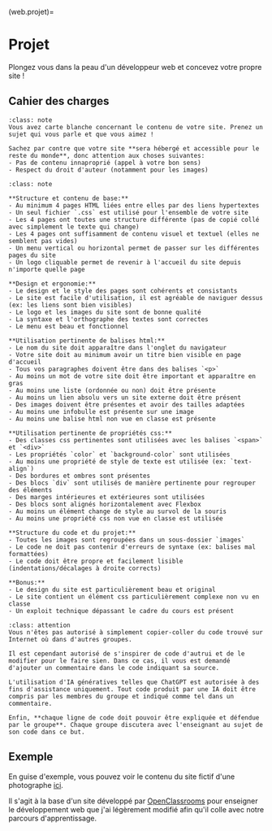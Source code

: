 (web.projet)=

# Projet

Plongez vous dans la peau d'un développeur web et concevez votre propre site !

## Cahier des charges

```{admonition} Liberté et créativité
:class: note
Vous avez carte blanche concernant le contenu de votre site. Prenez un sujet qui vous parle et que vous aimez !

Sachez par contre que votre site **sera hébergé et accessible pour le reste du monde**, donc attention aux choses suivantes:
- Pas de contenu innaproprié (appel à votre bon sens)
- Respect du droit d'auteur (notamment pour les images)
```

```{admonition} Pour ce qui est de la forme, voici les contraintes à respecter:
:class: note

**Structure et contenu de base:**
- Au minimum 4 pages HTML liées entre elles par des liens hypertextes
- Un seul fichier `.css` est utilisé pour l'ensemble de votre site
- Les 4 pages ont toutes une structure différente (pas de copié collé avec simplement le texte qui change)
- Les 4 pages ont suffisamment de contenu visuel et textuel (elles ne semblent pas vides)
- Un menu vertical ou horizontal permet de passer sur les différentes pages du site
- Un logo cliquable permet de revenir à l'accueil du site depuis n'importe quelle page

**Design et ergonomie:**
- Le design et le style des pages sont cohérents et consistants
- Le site est facile d'utilisation, il est agréable de naviguer dessus (ex: les liens sont bien visibles)
- Le logo et les images du site sont de bonne qualité
- La syntaxe et l'orthographe des textes sont correctes
- Le menu est beau et fonctionnel

**Utilisation pertinente de balises html:**
- Le nom du site doit apparaître dans l'onglet du navigateur
- Votre site doit au minimum avoir un titre bien visible en page d'accueil
- Tous vos paragraphes doivent être dans des balises `<p>`
- Au moins un mot de votre site doit être important et apparaître en gras
- Au moins une liste (ordonnée ou non) doit être présente
- Au moins un lien absolu vers un site externe doit être présent
- Des images doivent être présentes et avoir des tailles adaptées
- Au moins une infobulle est présente sur une image
- Au moins une balise html non vue en classe est présente

**Utilisation pertinente de propriétés css:**
- Des classes css pertinentes sont utilisées avec les balises `<span>` et `<div>`
- Les propriétés `color` et `background-color` sont utilisées
- Au moins une propriété de style de texte est utilisée (ex: `text-align`)
- Des bordures et ombres sont présentes
- Des blocs `div` sont utilisés de manière pertinente pour regrouper des éléments
- Des marges intérieures et extérieures sont utilisées
- Des blocs sont alignés horizontalement avec Flexbox
- Au moins un élément change de style au survol de la souris
- Au moins une propriété css non vue en classe est utilisée

**Structure du code et du projet:**
- Toutes les images sont regroupées dans un sous-dossier `images`
- Le code ne doit pas contenir d'erreurs de syntaxe (ex: balises mal formattées)
- Le code doit être propre et facilement lisible (indentations/décalages à droite corrects)

**Bonus:**
- Le design du site est particulièrement beau et original
- Le site contient un élément css particulièrement complexe non vu en classe
- Un exploit technique dépassant le cadre du cours est présent
```

```{admonition} Plagiat et tricherie
:class: attention
Vous n'êtes pas autorisé à simplement copier-coller du code trouvé sur Internet où dans d'autres groupes.

Il est cependant autorisé de s'inspirer de code d'autrui et de le modifier pour le faire sien. Dans ce cas, il vous est demandé d'ajouter un commentaire dans le code indiquant sa source.

L'utilisation d'IA génératives telles que ChatGPT est autorisée à des fins d'assistance uniquement. Tout code produit par une IA doit être compris par les membres du groupe et indiqué comme tel dans un commentaire.

Enfin, **chaque ligne de code doit pouvoir être expliquée et défendue par le groupe**. Chaque groupe discutera avec l'enseignant au sujet de son code dans ce but.
```

## Exemple

En guise d'exemple, vous pouvez voir le contenu du site fictif d'une photographe <a href="sites/robbie_lens/index.html" target="_blank">ici</a>.

Il s'agit à la base d'un site développé par <a href="https://openclassrooms.com/fr/" target="_blank">OpenClassrooms</a> pour enseigner le développement web que j'ai légèrement modifié afin qu'il colle avec notre parcours d'apprentissage.

```{image} ../media/robbie_lens.png
```
